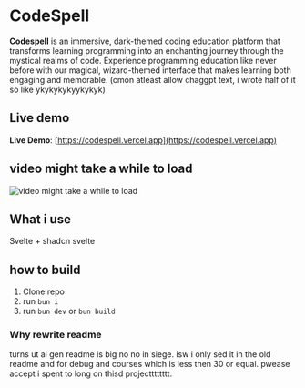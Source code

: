 # CodeSpell
**Codespell** is an immersive, dark-themed coding education platform that transforms learning programming into an enchanting journey through the mystical realms of code. Experience programming education like never before with our magical, wizard-themed interface that makes learning both engaging and memorable. (cmon atleast allow chaggpt text, i wrote half of it so like ykykykykyykykyk)


## Live demo

 **Live Demo**: [https://codespell.vercel.app](https://codespell.vercel.app)
 
## video might take a while to load

![video might take a while to load](/video.gif)

## What i use

Svelte + shadcn svelte

## how to build

1. Clone repo
2. run `bun i`
3. run `bun dev` or `bun build`

### Why rewrite readme
turns ut ai gen readme is big no no in siege. isw i only sed it in the old readme and for debug and courses which is less then 30 or equal. pwease accept i spent to long on thisd projectttttttt.

